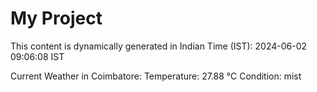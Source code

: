 # My Project

This content is dynamically generated in Indian Time (IST): 2024-06-02 09:06:08 IST


Current Weather in Coimbatore:
Temperature: 27.88 °C
Condition: mist
